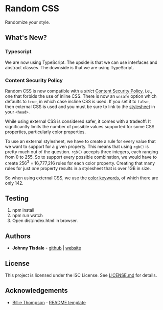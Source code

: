 # Random CSS
Randomize your style.

## What's New?

### Typescript

We are now using TypeScript. The upside is that we can use interfaces and
abstract classes. The downside is that we are using TypeScript.

### Content Security Policy

Random CSS is now compatible with a *strict*
[Content Security Policy](https://developer.mozilla.org/en-US/docs/Web/HTTP/CSP),
i.e., one that forbids the use of inline CSS. There is now an `unsafe` option
which defaults to `true`, in which case incline CSS is used. If you set it to
`false`, then external CSS is used and you must be sure to link to the
[stylesheet](https://randomcss.org/random.css) in your `<head>`.

While using external CSS is considered safer, it comes with a tradeoff: It
significantly limits the number of possible values supported for some CSS
properties, particularly color properties.

To use an external stylesheet, we have to create a rule for every value that we
want to support for a given property. This means that using `rgb()` is pretty
much out of the question. `rgb()` accepts three integers, each ranging from 0 to
255. So to support every possible combination, we would have to create
256<sup>3</sup> = 16,777,216 rules for each color property. Creating that many
rules for just *one* property results in a stylesheet that is over 1GB in size.

So when using external CSS, we use the
[color keywords](https://developer.mozilla.org/en-US/docs/Web/CSS/color_value#color_keywords),
of which there are only 142.


## Testing
1. npm install
2. npm run watch
3. Open dist/index.html in browser.

## Authors
* **Johnny Tisdale** - [github](https://github.com/johnnytisdale) | [website](https://johnnytisdale.com) 

## License
This project is licensed under the ISC License. See [LICENSE.md](LICENSE.md) for details.

## Acknowledgements
* [Billie Thompson](https://github.com/PurpleBooth) - [README template](https://github.com/PurpleBooth/a-good-readme-template)
